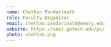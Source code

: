 ```yaml
---
name: Chethan Pandarinath
role: Faculty Organizer
email: chethan.pandarinath@emory.edu
website: https://snel.gatech.edu/pi/
photo: chethan.png
---
```

